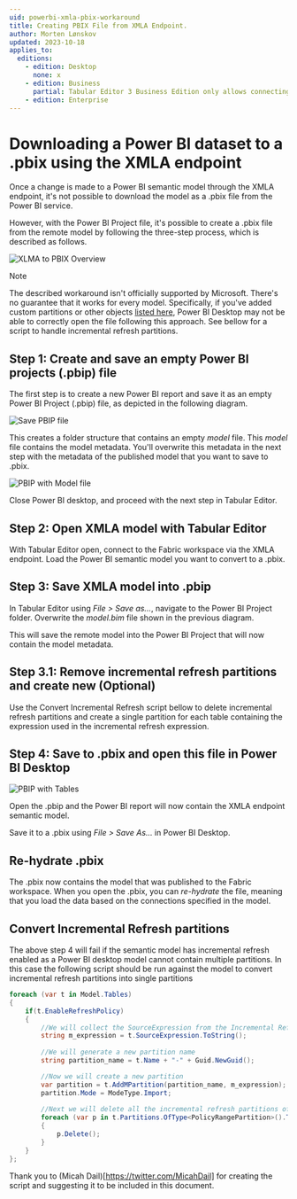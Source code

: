 ```yaml
---
uid: powerbi-xmla-pbix-workaround
title: Creating PBIX File from XMLA Endpoint.
author: Morten Lønskov
updated: 2023-10-18
applies_to:
  editions:
    - edition: Desktop
      none: x
    - edition: Business
      partial: Tabular Editor 3 Business Edition only allows connecting to the XMLA endpoint of Premium-Per-User (PPU) workspaces.
    - edition: Enterprise
---
```

# Downloading a Power BI dataset to a .pbix using the XMLA endpoint

Once a change is made to a Power BI semantic model through the XMLA endpoint, it's not possible to download the model as a .pbix file from the Power BI service. 

However, with the Power BI Project file, it's possible to create a .pbix file from the remote model by following the three-step process, which is described as follows. 

![XLMA to PBIX Overview](~/images/power-bi/create-pbix-from-xmla-overview.png)

> [!NOTE]
> The described workaround isn't officially supported by Microsoft. There's no guarantee that it works for every model. Specifically, if you've added custom partitions or other objects [listed here](https://learn.microsoft.com/en-us/power-bi/transform-model/desktop-external-tools#data-modeling-operations), Power BI Desktop may not be able to correctly open the file following this approach. See bellow for a script to handle incremental refresh partitions.

## Step 1: Create and save an empty Power BI projects (.pbip) file

The first step is to create a new Power BI report and save it as an empty Power BI Project (.pbip) file, as depicted in the following diagram.

![Save PBIP file](~/images/power-bi/save-pbip-file.png)

This creates a folder structure that contains an empty _model_ file. This _model_ file contains the model metadata. You'll overwrite this metadata in the next step with the metadata of the published model that you want to save to .pbix.

![PBIP with Model file](~/images/power-bi/pbip-file-bim-model.png)

Close Power BI desktop, and proceed with the next step in Tabular Editor.

## Step 2: Open XMLA model with Tabular Editor

With Tabular Editor open, connect to the Fabric workspace via the XMLA endpoint. Load the Power BI semantic model you want to convert to a .pbix. 

## Step 3: Save XMLA model into .pbip

In Tabular Editor using _File > Save as..._, navigate to the Power BI Project folder. Overwrite the _model.bim_ file shown in the previous diagram. 

This will save the remote model into the Power BI Project that will now contain the model metadata.

## Step 3.1: Remove incremental refresh partitions and create new (Optional)
Use the Convert Incremental Refresh script bellow to delete incremental refresh partitions and create a single partition for each table containing the expression used in the incremental refresh expression.


## Step 4: Save to .pbix and open this file in Power BI Desktop

![PBIP with Tables](~/images/power-bi/pbip-includes-tables.png)

Open the .pbip and the Power BI report will now contain the XMLA endpoint semantic model.

Save it to a .pbix using _File > Save As..._ in Power BI Desktop.

## Re-hydrate .pbix
The .pbix now contains the model that was published to the Fabric workspace. When you open the .pbix, you can _re-hydrate_ the file, meaning that you load the data based on the connections specified in the model.

## Convert Incremental Refresh partitions
The above step 4 will fail if the semantic model has incremental refresh enabled as a Power BI desktop model cannot contain multiple partitions. 
In this case the following script should be run against the model to convert incremental refresh partitions into single partitions


```csharp
foreach (var t in Model.Tables)
{
    if(t.EnableRefreshPolicy)
    {
        //We will collect the SourceExpression from the Incremental Refresh Source Expression of the table
        string m_expression = t.SourceExpression.ToString();
         
        //We will generate a new partition name
        string partition_name = t.Name + "-" + Guid.NewGuid();

        //Now we will create a new partition
        var partition = t.AddMPartition(partition_name, m_expression);
        partition.Mode = ModeType.Import;
        
        //Next we will delete all the incremental refresh partitions of the table
        foreach (var p in t.Partitions.OfType<PolicyRangePartition>().ToList())
        {
            p.Delete();
        }
    }
};
```

Thank you to (Micah Dail)[https://twitter.com/MicahDail] for creating the script and suggesting it to be included in this document. 
